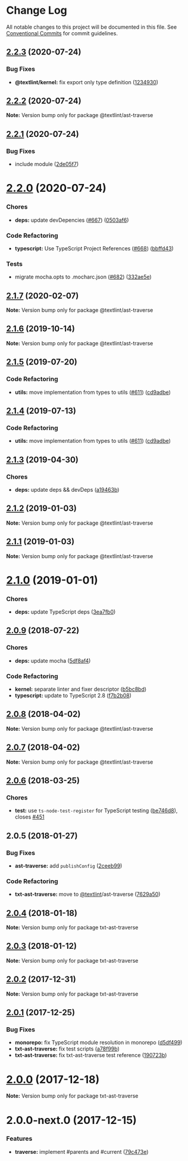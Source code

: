 # Change Log

All notable changes to this project will be documented in this file.
See [Conventional Commits](https://conventionalcommits.org) for commit guidelines.

<a name="2.2.3"></a>
## [2.2.3](https://github.com/textlint/textlint/compare/@textlint/ast-traverse@2.2.2...@textlint/ast-traverse@2.2.3) (2020-07-24)


### Bug Fixes

* **@textlint/kernel:** fix export only type definition ([1234930](https://github.com/textlint/textlint/commit/1234930))





<a name="2.2.2"></a>
## [2.2.2](https://github.com/textlint/textlint/compare/@textlint/ast-traverse@2.2.1...@textlint/ast-traverse@2.2.2) (2020-07-24)

**Note:** Version bump only for package @textlint/ast-traverse





<a name="2.2.1"></a>
## [2.2.1](https://github.com/textlint/textlint/compare/@textlint/ast-traverse@2.2.0...@textlint/ast-traverse@2.2.1) (2020-07-24)


### Bug Fixes

* include module ([2de05f7](https://github.com/textlint/textlint/commit/2de05f7))





<a name="2.2.0"></a>
# [2.2.0](https://github.com/textlint/textlint/compare/@textlint/ast-traverse@2.1.7...@textlint/ast-traverse@2.2.0) (2020-07-24)


### Chores

* **deps:** update devDepencies ([#667](https://github.com/textlint/textlint/issues/667)) ([0503af6](https://github.com/textlint/textlint/commit/0503af6))


### Code Refactoring

* **typescript:** Use TypeScript Project References ([#668](https://github.com/textlint/textlint/issues/668)) ([bbffd43](https://github.com/textlint/textlint/commit/bbffd43))


### Tests

* migrate mocha.opts to .mocharc.json ([#682](https://github.com/textlint/textlint/issues/682)) ([332ae5e](https://github.com/textlint/textlint/commit/332ae5e))





<a name="2.1.7"></a>
## [2.1.7](https://github.com/textlint/textlint/compare/@textlint/ast-traverse@2.1.6...@textlint/ast-traverse@2.1.7) (2020-02-07)

**Note:** Version bump only for package @textlint/ast-traverse





<a name="2.1.6"></a>
## [2.1.6](https://github.com/textlint/textlint/compare/@textlint/ast-traverse@2.1.5...@textlint/ast-traverse@2.1.6) (2019-10-14)

**Note:** Version bump only for package @textlint/ast-traverse





<a name="2.1.5"></a>
## [2.1.5](https://github.com/textlint/textlint/compare/@textlint/ast-traverse@2.1.3...@textlint/ast-traverse@2.1.5) (2019-07-20)


### Code Refactoring

* **utils:** move implementation from types to utils ([#611](https://github.com/textlint/textlint/issues/611)) ([cd9adbe](https://github.com/textlint/textlint/commit/cd9adbe))





<a name="2.1.4"></a>
## [2.1.4](https://github.com/textlint/textlint/compare/@textlint/ast-traverse@2.1.3...@textlint/ast-traverse@2.1.4) (2019-07-13)


### Code Refactoring

* **utils:** move implementation from types to utils ([#611](https://github.com/textlint/textlint/issues/611)) ([cd9adbe](https://github.com/textlint/textlint/commit/cd9adbe))





<a name="2.1.3"></a>
## [2.1.3](https://github.com/textlint/textlint/compare/@textlint/ast-traverse@2.1.2...@textlint/ast-traverse@2.1.3) (2019-04-30)


### Chores

* **deps:** update deps && devDeps ([a19463b](https://github.com/textlint/textlint/commit/a19463b))





<a name="2.1.2"></a>
## [2.1.2](https://github.com/textlint/textlint/compare/@textlint/ast-traverse@2.1.1...@textlint/ast-traverse@2.1.2) (2019-01-03)

**Note:** Version bump only for package @textlint/ast-traverse





<a name="2.1.1"></a>
## [2.1.1](https://github.com/textlint/textlint/compare/@textlint/ast-traverse@2.1.0...@textlint/ast-traverse@2.1.1) (2019-01-03)

**Note:** Version bump only for package @textlint/ast-traverse





<a name="2.1.0"></a>
# [2.1.0](https://github.com/textlint/textlint/compare/@textlint/ast-traverse@2.0.9...@textlint/ast-traverse@2.1.0) (2019-01-01)


### Chores

* **deps:** update TypeScript deps ([3ea7fb0](https://github.com/textlint/textlint/commit/3ea7fb0))




<a name="2.0.9"></a>
## [2.0.9](https://github.com/textlint/textlint/compare/@textlint/ast-traverse@2.0.8...@textlint/ast-traverse@2.0.9) (2018-07-22)


### Chores

* **deps:** update mocha ([5df8af4](https://github.com/textlint/textlint/commit/5df8af4))


### Code Refactoring

* **kernel:** separate linter and fixer descriptor ([b5bc8bd](https://github.com/textlint/textlint/commit/b5bc8bd))
* **typescript:** update to TypeScript 2.8 ([f7b2b08](https://github.com/textlint/textlint/commit/f7b2b08))




<a name="2.0.8"></a>
## [2.0.8](https://github.com/textlint/textlint/compare/@textlint/ast-traverse@2.0.7...@textlint/ast-traverse@2.0.8) (2018-04-02)




**Note:** Version bump only for package @textlint/ast-traverse

<a name="2.0.7"></a>
## [2.0.7](https://github.com/textlint/textlint/compare/@textlint/ast-traverse@2.0.6...@textlint/ast-traverse@2.0.7) (2018-04-02)




**Note:** Version bump only for package @textlint/ast-traverse

<a name="2.0.6"></a>
## [2.0.6](https://github.com/textlint/textlint/compare/@textlint/ast-traverse@2.0.5...@textlint/ast-traverse@2.0.6) (2018-03-25)


### Chores

* **test:** use `ts-node-test-register` for TypeScript testing ([be746d8](https://github.com/textlint/textlint/commit/be746d8)), closes [#451](https://github.com/textlint/textlint/issues/451)




<a name="2.0.5"></a>
## 2.0.5 (2018-01-27)


### Bug Fixes

* **ast-traverse:** add `publishConfig` ([2ceeb99](https://github.com/textlint/textlint/commit/2ceeb99))


### Code Refactoring

* **txt-ast-traverse:** move to [@textlint](https://github.com/textlint)/ast-traverse ([7629a50](https://github.com/textlint/textlint/commit/7629a50))




<a name="2.0.4"></a>
## [2.0.4](https://github.com/textlint/textlint/compare/txt-ast-traverse@2.0.3...txt-ast-traverse@2.0.4) (2018-01-18)




**Note:** Version bump only for package txt-ast-traverse

<a name="2.0.3"></a>
## [2.0.3](https://github.com/textlint/textlint/compare/txt-ast-traverse@2.0.2...txt-ast-traverse@2.0.3) (2018-01-12)




**Note:** Version bump only for package txt-ast-traverse

<a name="2.0.2"></a>
## [2.0.2](https://github.com/textlint/textlint/compare/txt-ast-traverse@2.0.1...txt-ast-traverse@2.0.2) (2017-12-31)




**Note:** Version bump only for package txt-ast-traverse

<a name="2.0.1"></a>
## [2.0.1](https://github.com/textlint/textlint/compare/txt-ast-traverse@2.0.0...txt-ast-traverse@2.0.1) (2017-12-25)


### Bug Fixes

* **monorepo:** fix TypeScript module resolution in monorepo ([d5df499](https://github.com/textlint/textlint/commit/d5df499))
* **txt-ast-traverse:** fix test scripts ([a78f99b](https://github.com/textlint/textlint/commit/a78f99b))
* **txt-ast-traverse:** fix txt-ast-traverse test reference ([190723b](https://github.com/textlint/textlint/commit/190723b))




<a name="2.0.0"></a>
# [2.0.0](https://github.com/textlint/textlint/compare/txt-ast-traverse@2.0.0-next.0...txt-ast-traverse@2.0.0) (2017-12-18)




**Note:** Version bump only for package txt-ast-traverse

<a name="2.0.0-next.0"></a>
# 2.0.0-next.0 (2017-12-15)


### Features

* **traverse:** implement #parents and #current ([79c473e](https://github.com/textlint/textlint/commit/79c473e))
